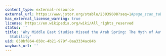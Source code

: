 ```yaml
---
content_type: external-resource
external_url: https://www.jstor.org/stable/23039608?seq=1#page_scan_tab_contents
has_external_license_warning: true
license: https://en.wikipedia.org/wiki/All_rights_reserved
status: ''
title: 'Why Middle East Studies Missed the Arab Spring: The Myth of Authoritarian
  Stability'
uid: 858bf864-650c-4b21-979f-0aa3334ac84b
wayback_url: ''
---
```

